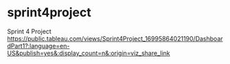 # sprint4project
Sprint 4 Project
https://public.tableau.com/views/Sprint4Project_16995864021190/DashboardPart1?:language=en-US&publish=yes&:display_count=n&:origin=viz_share_link
